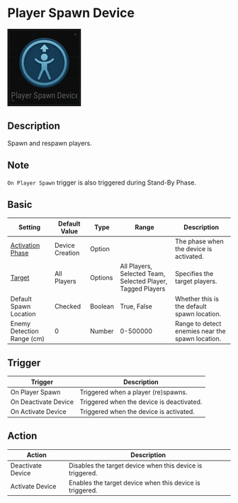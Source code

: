 # Player Spawn Device

![PlayerSpawn Icon](../.images/DeviceIcons/Device_PlayerSpawn.png)

## Description

Spawn and respawn players.

## Note

`On Player Spawn` trigger is also triggered during Stand-By Phase.

## Basic

| Setting                        | Default Value     | Type | Range | Description                                      |
|--------------------------------|-------------------|------|-------|--------------------------------------------------|
| [Activation Phase](../General/Common_Device_Settings.md#activation-phase) | Device Creation    | Option | | The phase when the device is activated.           |
| [Target](../General/Common_Device_Settings.md#target)                     | All Players        | Options | All Players, Selected Team, Selected Player, Tagged Players | Specifies the target players.                     |
| Default Spawn Location         | Checked           | Boolean | True, False | Whether this is the default spawn location.       |
| Enemy Detection Range (cm)     | 0                 | Number | 0-500000 | Range to detect enemies near the spawn location.  |

## Trigger

| Trigger                | Description                                                        |
|------------------------|--------------------------------------------------------------------|
| On Player Spawn        | Triggered when a player (re)spawns. |
| On Deactivate Device   | Triggered when the device is deactivated.                          |
| On Activate Device     | Triggered when the device is activated.                            |

## Action

| Action                | Description                                                        |
|-----------------------|--------------------------------------------------------------------|
| Deactivate Device     | Disables the target device when this device is triggered.           |
| Activate Device       | Enables the target device when this device is triggered.            |
